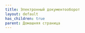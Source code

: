 ```yaml
---
title: Электронный документооборот
layout: default
has_children: true
parent: Домашняя страница
---
```

